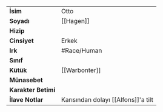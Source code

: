 |  |  |  
|---|---|  
| **İsim** | Otto|  
| **Soyadı** | [[Hagen]]|  
| **Hizip** | |  
| **Cinsiyet** | Erkek|  
| **Irk** | #Race/Human|  
| **Sınıf** | |  
| **Kütük** | [[Warbonter]]|  
| **Münasebet** | |  
| **Karakter Betimi** | |  
| **İlave Notlar** | Karısından dolayı [[Alfons]]'a tilt|  

